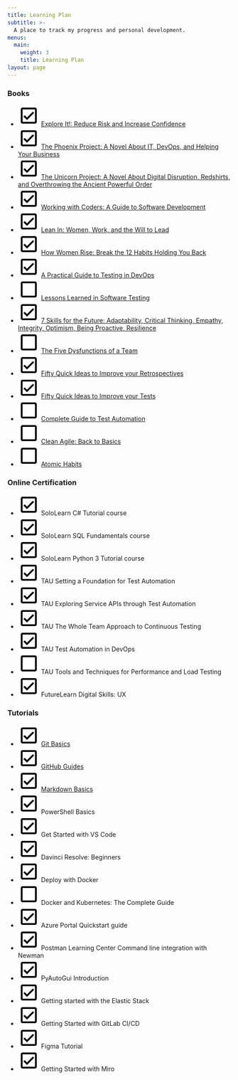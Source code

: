 ```yaml
---
title: Learning Plan
subtitle: >-
  A place to track my progress and personal development.
menus:
  main:
    weight: 3
    title: Learning Plan
layout: page
---
```


### Books
 
- ![](/images/check_box.svg) [Explore It!: Reduce Risk and Increase Confidence](https://www.goodreads.com/book/show/15980494-explore-it)
- ![](/images/check_box.svg) [The Phoenix Project: A Novel About IT, DevOps, and Helping Your Business](https://www.goodreads.com/book/show/17255186-the-phoenix-project)
- ![](/images/check_box.svg) [The Unicorn Project: A Novel About Digital Disruption, Redshirts, and Overthrowing the Ancient Powerful Order](https://www.goodreads.com/book/show/44333183-the-unicorn-project?ac=1&from_search=true&qid=U3t6Lk7DOW&rank=1)
- ![](/images/check_box.svg) [Working with Coders: A Guide to Software Development](https://www.goodreads.com/book/show/35141788-working-with-coders?ac=1&from_search=true&qid=CmbtKtTwuh&rank=2)
- ![](/images/check_box.svg) [Lean In: Women, Work, and the Will to Lead](https://www.goodreads.com/book/show/16071764-lean-in?ac=1&from_search=true&qid=XBVI8KPgAV&rank=1)
- ![](/images/check_box.svg) [How Women Rise: Break the 12 Habits Holding You Back](https://www.goodreads.com/book/show/36204301-how-women-rise?ac=1&from_search=true&qid=GD5pcQRPGT&rank=1)
- ![](/images/check_box.svg) [A Practical Guide to Testing in DevOps](https://www.goodreads.com/book/show/35904152-a-practical-guide-to-testing-in-devops?ac=1&from_search=true&qid=fc0d6WEGbl&rank=1)
- ![](/images/check_box_outline.svg) [Lessons Learned in Software Testing](https://www.goodreads.com/book/show/599997.Lessons_Learned_in_Software_Testing?ac=1&from_search=true&qid=qcBhyrvb8Y&rank=1)
- ![](/images/check_box.svg) [7 Skills for the Future: Adaptability, Critical Thinking, Empathy, Integrity, Optimism, Being Proactive, Resilience](https://www.goodreads.com/book/show/43533714-7-skills-for-the-future?ac=1&from_search=true&qid=EkR2YBY88f&rank=1)
- ![](/images/check_box_outline.svg) [The Five Dysfunctions of a Team](https://www.goodreads.com/book/show/21343.The_Five_Dysfunctions_of_a_Team?ac=1&from_search=true&qid=hzBPXTkPmI&rank=1)
- ![](/images/check_box.svg) [Fifty Quick Ideas to Improve your Retrospectives](https://www.goodreads.com/book/show/27774288-fifty-quick-ideas-to-improve-your-retrospectives?ac=1&from_search=true&qid=LlTdkZ6dzs&rank=3)
- ![](/images/check_box.svg) [Fifty Quick Ideas to Improve your Tests](https://www.goodreads.com/book/show/25564600-fifty-quick-ideas-to-improve-your-tests?ac=1&from_search=true&qid=ecgPeLfDjR&rank=2)
- ![](/images/check_box_outline.svg) [Complete Guide to Test Automation](https://www.goodreads.com/book/show/40597214-complete-guide-to-test-automation?ac=1&from_search=true&qid=TAPFzw0rv6&rank=1)
- ![](/images/check_box_outline.svg) [Clean Agile: Back to Basics](https://www.goodreads.com/book/show/45280021-clean-agile?ac=1&from_search=true&qid=G0aUNstPoR&rank=1)
- ![](/images/check_box_outline.svg) [Atomic Habits](https://www.amazon.co.uk/Atomic-Habits-Proven-Build-Break/dp/1847941834/ref=sr_1_1?adgrpid=55203490952&gclid=CjwKCAiA1rPyBRAREiwA1UIy8PU43fjNAL5XPGCrE0DQlu4mz-9WaMBOxYJGvn3oOfm-mXG7qFtzcRoClU0QAvD_BwE&hvadid=267143331518&hvdev=c&hvlocphy=1006816&hvnetw=g&hvpos=1t2&hvqmt=e&hvrand=9885727217987293427&hvtargid=aud-858007574814%3Akwd-484824757107&hydadcr=11859_1766765&keywords=atomic+habits&qid=1582182159&sr=8-1)
 
### Online Certification
 
 - ![](/images/check_box.svg) SoloLearn C# Tutorial course
 - ![](/images/check_box.svg) SoloLearn SQL Fundamentals course
 - ![](/images/check_box.svg) SoloLearn Python 3 Tutorial course
 - ![](/images/check_box.svg) TAU Setting a Foundation for Test Automation
 - ![](/images/check_box.svg) TAU Exploring Service APIs through Test Automation
 - ![](/images/check_box.svg) TAU The Whole Team Approach to Continuous Testing
 - ![](/images/check_box.svg) TAU Test Automation in DevOps
 - ![](/images/check_box_outline.svg) TAU Tools and Techniques for Performance and Load Testing
 - ![](/images/check_box.svg) FutureLearn Digital Skills: UX
 
### Tutorials
 
 - ![](/images/check_box.svg) [Git Basics](https://www.freecodecamp.org/news/learn-the-basics-of-git-in-under-10-minutes-da548267cc91/)
 - ![](/images/check_box.svg) [GitHub Guides](https://guides.github.com/)
 - ![](/images/check_box.svg) [Markdown Basics](https://www.markdownguide.org/getting-started/)
 - ![](/images/check_box.svg) PowerShell Basics
 - ![](/images/check_box.svg) Get Started with VS Code
 - ![](/images/check_box.svg) Davinci Resolve: Beginners
 - ![](/images/check_box.svg) Deploy with Docker
 - ![](/images/check_box_outline.svg) Docker and Kubernetes: The Complete Guide
 - ![](/images/check_box.svg) Azure Portal Quickstart guide
 - ![](/images/check_box.svg) Postman Learning Center
 Command line integration with Newman
 - ![](/images/check_box.svg) PyAutoGui Introduction
- ![](/images/check_box.svg) Getting started with the Elastic Stack
- ![](/images/check_box.svg) Getting Started with GitLab CI/CD
- ![](/images/check_box.svg) Figma Tutorial
- ![](/images/check_box.svg) Getting Started with Miro